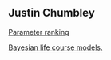 ## Justin Chumbley

[Parameter ranking](credible_ranks.md)

[Bayesian life course models.](life_course.md)

##
